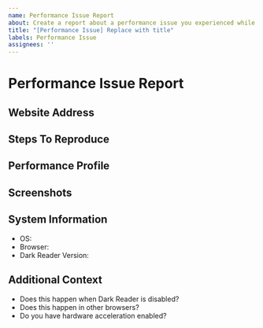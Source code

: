 ```yaml
---
name: Performance Issue Report
about: Create a report about a performance issue you experienced while using Dark Reader.
title: "[Performance Issue] Replace with title"
labels: Performance Issue
assignees: ''
---
```


<!--
  ⚠⚠ Do not delete this issue template! ⚠⚠
  Reported issues must use this template and have all the necessary information provided.
  Incomplete reports are likely to be ignored and closed.
-->

<!--
  Thank you for taking the time to create a report about a performance issue.
  Ensure that there are no other existing reports for this performance issue.
  Also, remember to fill out every section on this report and remove any that are not needed.
  Finally, place a brief description in the title of this report.
  NOTE: Ensure that this is an actual performance issue.
  One extra second to load the website is not a performance issue.
-->

# Performance Issue Report

## Website Address
<!-- Provide the website address to allow us to troubleshoot this performance issue. -->

## Steps To Reproduce
<!-- Provide steps to reproduce the problem, and allowing us to troubleshoot this performance issue. -->
<!--
Here is an example:
- Go to example.com.
- Hover over the example button.
- Notice spikes in CPU usage.
-->

## Performance Profile
<!-- Provide a link to a Chromium or a Firefox profile. -->

## Screenshots
<!-- If applicable, add screenshots to help explain this performance issue. -->

## System Information
<!--
  Specify the browser name and version as well as the Dark Reader version you are using.
  Please do an online search for help if you are not familiar with how to get this information.
-->

- OS: <!-- e.g. Windows, macOS, Linux -->
- Browser: <!-- e.g. Chrome 91, Firefox 90, Edge 91, Safari 14 -->
- Dark Reader Version: <!-- e.g. 4.9.34 -->

## Additional Context
- Does this happen when Dark Reader is disabled?
- Does this happen in other browsers?
- Do you have hardware acceleration enabled?

<!-- Provide any additional information about this performance issue. -->